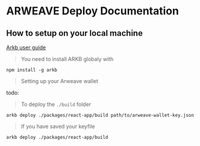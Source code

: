 # ARWEAVE Deploy Documentation

## How to setup on your local machine

[Arkb user guide](https://docs.arweave.org/developers/tools/textury-arkb)

> You need to install ARKB globaly with

```
npm install -g arkb
```

> Setting up your Arweave wallet

todo:

> To deploy the `./build` folder

```
arkb deploy ./packages/react-app/build path/to/arweave-wallet-key.json
```

> If you have saved your keyfile

```
arkb deploy ./packages/react-app/build
```
